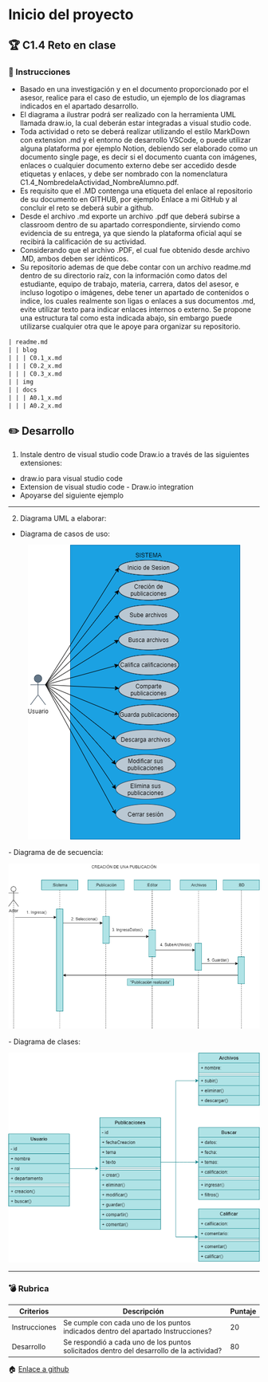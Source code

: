 # Inicio del proyecto

## :trophy: C1.4 Reto en clase

### :blue_book: Instrucciones

* Basado en una investigación y en el documento proporcionado por el asesor, realice para el caso de
estudio, un ejemplo de los diagramas indicados en el apartado desarrollo.
* El diagrama a ilustrar podrá ser realizado con la herramienta UML llamada draw.io, la cual deberán estar integradas a visual studio code.
* Toda actividad o reto se deberá realizar utilizando el estilo MarkDown con extension .md y el entorno de desarrollo VSCode, o puede utilizar alguna plataforma por ejemplo Notion, debiendo ser elaborado como un documento single page, es decir si el documento cuanta con imágenes, enlaces o cualquier documento externo debe ser accedido desde etiquetas y enlaces, y debe ser nombrado con la nomenclatura C1.4_NombredelaActividad_NombreAlumno.pdf.
* Es requisito que el .MD contenga una etiqueta del enlace al repositorio de su documento en GITHUB, por ejemplo Enlace a mi GitHub y al concluir el reto se deberá subir a github.
* Desde el archivo .md exporte un archivo .pdf que deberá subirse a classroom dentro de su apartado
correspondiente, sirviendo como evidencia de su entrega, ya que siendo la plataforma oficial aquí se
recibirá la calificación de su actividad.
* Considerando que el archivo .PDF, el cual fue obtenido desde archivo .MD, ambos deben ser idénticos.
* Su repositorio ademas de que debe contar con un archivo readme.md dentro de su directorio raíz, con la información como datos del estudiante, equipo de trabajo, materia, carrera, datos del asesor, e incluso logotipo o imágenes, debe tener un apartado de contenidos o indice, los cuales realmente son ligas o enlaces a sus documentos .md, evite utilizar texto para indicar enlaces internos o externo.
Se propone una estructura tal como esta indicada abajo, sin embargo puede utilizarse cualquier otra que le apoye para organizar su repositorio.

~~~
| readme.md
| | blog
| | | C0.1_x.md
| | | C0.2_x.md
| | | C0.3_x.md
| | img
| | docs
| | | A0.1_x.md
| | | A0.2_x.md
~~~

## :pencil2: Desarrollo

1. Instale dentro de visual studio code Draw.io a través de las siguientes extensiones:
 - draw.io para visual studio code
 - Extension de visual studio code - Draw.io integration
 - Apoyarse del siguiente ejemplo
---
2. Diagrama UML a elaborar:
- Diagrama de casos de uso:
<p align="center">
    <img alt="Caso de uso" src="https://raw.githubusercontent.com/enrique-cisneros/AnalisisAvanzadoDeSoftware/main/Img/Uso.drawio.png">
</p>
- Diagrama de de secuencia:
<p align="center">
    <img alt="Secuencia" src="https://raw.githubusercontent.com/enrique-cisneros/AnalisisAvanzadoDeSoftware/main/Img/Actividad.drawio.png">
</p>
- Diagrama de clases:
<p align="center">
    <img alt="Secuencia" src="https://raw.githubusercontent.com/enrique-cisneros/AnalisisAvanzadoDeSoftware/main/Img/Clase.drawio.png">
</p>

___

### :bomb: Rubrica

| Criterios     | Descripción                                                                                  | Puntaje |
| ------------- | -------------------------------------------------------------------------------------------- | ------- |
| Instrucciones | Se cumple con cada uno de los puntos indicados dentro del apartado Instrucciones?            | 20 |
| Desarrollo    | Se respondió a cada uno de los puntos solicitados dentro del desarrollo de la actividad?     | 80      |

:house: [Enlace a github](https://github.com/enrique-cisneros/AnalisisAvanzadoDeSoftware) 

